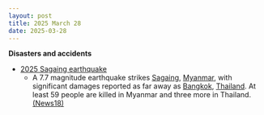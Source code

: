 ```yaml
---
layout: post
title: 2025 March 28
date: 2025-03-28
---
```



**Disasters and accidents**

* [2025 Sagaing earthquake](https://en.wikipedia.org/wiki/2025_Sagaing_earthquake "2025 Sagaing earthquake")
  + A 7.7 magnitude earthquake strikes [Sagaing](https://en.wikipedia.org/wiki/Sagaing "Sagaing"), [Myanmar](https://en.wikipedia.org/wiki/Myanmar "Myanmar"), with significant damages reported as far away as [Bangkok](https://en.wikipedia.org/wiki/Bangkok "Bangkok"), [Thailand](https://en.wikipedia.org/wiki/Thailand "Thailand"). At least 59 people are killed in Myanmar and three more in Thailand. [(News18)](https://www.news18.com/world/myanmar-earthquake-live-updates-magnitude-death-toll-injuries-rescue-operation-aftermath-latest-news-liveblog-9278290.html)

